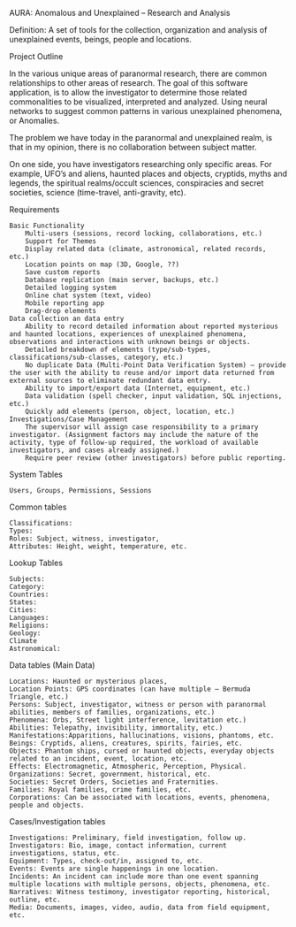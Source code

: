 AURA: Anomalous and Unexplained – Research and Analysis

Definition: A set of tools for the collection, organization and analysis of unexplained events, beings, people and locations.

Project Outline

In the various unique areas of paranormal research, there are common relationships to other areas of research. The goal of this software application, is to allow the investigator to determine those related commonalities to be visualized, interpreted and analyzed. Using neural networks to suggest common patterns in various unexplained phenomena, or Anomalies.

The problem we have today in the paranormal and unexplained realm, is that in my opinion, there is no collaboration between subject matter.

On one side, you have investigators researching only specific areas. For example, UFO’s and aliens, haunted places and objects, cryptids, myths and legends, the spiritual realms/occult sciences, conspiracies and secret societies, science (time-travel, anti-gravity, etc).

Requirements

    Basic Functionality
        Multi-users (sessions, record locking, collaborations, etc.)
        Support for Themes
        Display related data (climate, astronomical, related records, etc.)
        Location points on map (3D, Google, ??)
        Save custom reports
        Database replication (main server, backups, etc.)
        Detailed logging system
        Online chat system (text, video)
        Mobile reporting app
        Drag-drop elements
    Data collection an data entry
        Ability to record detailed information about reported mysterious and haunted locations, experiences of unexplained phenomena, observations and interactions with unknown beings or objects.
        Detailed breakdown of elements (type/sub-types, classifications/sub-classes, category, etc.)
        No duplicate Data (Multi-Point Data Verification System) – provide the user with the ability to reuse and/or import data returned from external sources to eliminate redundant data entry.
        Ability to import/export data (Internet, equipment, etc.)
        Data validation (spell checker, input validation, SQL injections, etc.)
        Quickly add elements (person, object, location, etc.)
    Investigations/Case Management
        The supervisor will assign case responsibility to a primary investigator. (Assignment factors may include the nature of the activity, type of follow-up required, the workload of available investigators, and cases already assigned.)
        Require peer review (other investigators) before public reporting.

System Tables

    Users, Groups, Permissions, Sessions

Common tables

    Classifications:
    Types:
    Roles: Subject, witness, investigator,
    Attributes: Height, weight, temperature, etc.

Lookup Tables

    Subjects:
    Category:
    Countries:
    States:
    Cities:
    Languages:
    Religions:
    Geology:
    Climate
    Astronomical:

Data tables (Main Data)

    Locations: Haunted or mysterious places,
    Location Points: GPS coordinates (can have multiple – Bermuda Triangle, etc.)
    Persons: Subject, investigator, witness or person with paranormal abilities, members of families, organizations, etc.)
    Phenomena: Orbs, Street light interference, levitation etc.)
    Abilities: Telepathy, invisibility, immortality, etc.)
    Manifestations:Apparitions, hallucinations, visions, phantoms, etc.
    Beings: Cryptids, aliens, creatures, spirits, fairies, etc.
    Objects: Phantom ships, cursed or haunted objects, everyday objects related to an incident, event, location, etc.
    Effects: Electromagnetic, Atmospheric, Perception, Physical.
    Organizations: Secret, government, historical, etc.
    Societies: Secret Orders, Societies and Fraternities.
    Families: Royal families, crime families, etc.
    Corporations: Can be associated with locations, events, phenomena, people and objects.

Cases/Investigation tables

    Investigations: Preliminary, field investigation, follow up.
    Investigators: Bio, image, contact information, current investigations, status, etc.
    Equipment: Types, check-out/in, assigned to, etc.
    Events: Events are single happenings in one location.
    Incidents: An incident can include more than one event spanning multiple locations with multiple persons, objects, phenomena, etc.
    Narratives: Witness testimony, investigator reporting, historical, outline, etc.
    Media: Documents, images, video, audio, data from field equipment, etc.
